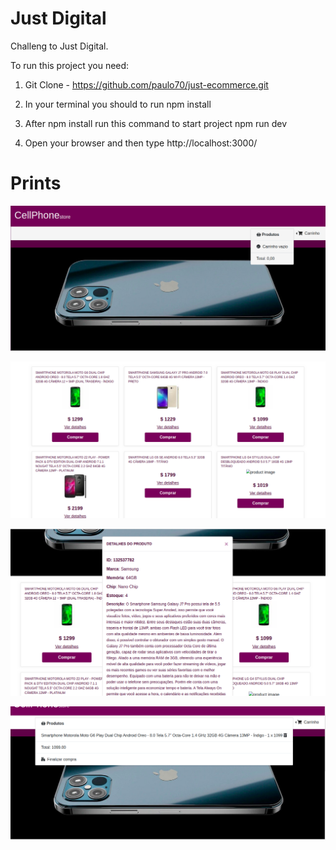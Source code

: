 # Just Digital

Challeng to Just Digital.

To run this project you need:

1) Git Clone - https://github.com/paulo70/just-ecommerce.git

2) In your terminal you should to run npm install

3) After npm install run this command to start project npm run dev

4) Open your browser and then type http://localhost:3000/

# Prints

![Alt text](/src/assets/empty-car.png?raw=true "empty car")


![Alt text](/src/assets/list-products.png?raw=true "list product")


![Alt text](/src/assets/details.png?raw=true "details product")


![Alt text](/src/assets/product-added.png?raw=true "added product")

